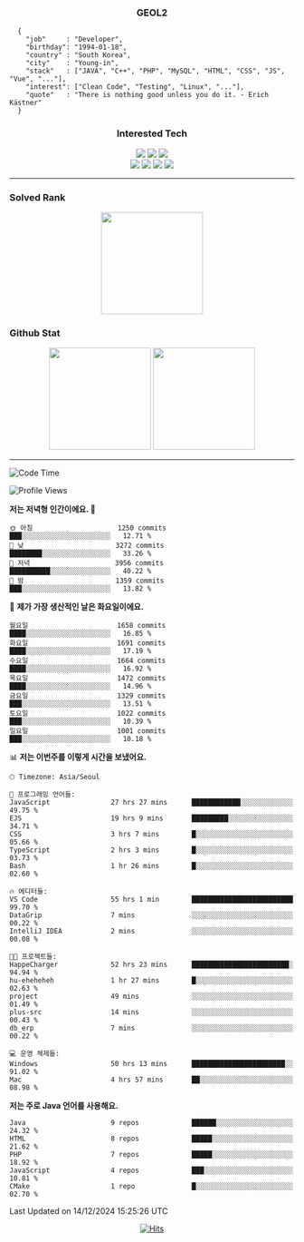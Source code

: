 <div align="center">

  ### GEOL2
</div>

```
  {
    "job"     : "Developer",
    "birthday": "1994-01-18",
    "country" : "South Korea",
    "city"    : "Young-in",
    "stack"   : ["JAVA", "C++", "PHP", "MySQL", "HTML", "CSS", "JS", "Vue", "..."],
    "interest": ["Clean Code", "Testing", "Linux", "..."], 
    "quote"   : "There is nothing good unless you do it. - Erich Kästner"
  }
  ```
  
<div align="center">
  
  ### Interested Tech
  
  <img src="https://img.shields.io/badge/Laravel-F05340?style=flat-square&logo=Laravel&logoColor=white">
  <img src="https://img.shields.io/badge/SpringBoot-6DB33F?style=flat-square&logo=SpringBoot&logoColor=white">
  <img src="https://img.shields.io/badge/Express-000000?style=flat-square&logo=Express&logoColor=white">
  <br>
  <img src="https://img.shields.io/badge/Three.js-000000?style=flat-square&logo=Three.js&logoColor=white">
  <img src="https://img.shields.io/badge/JavaScript-F7DF1E?style=flat-square&logo=JavaScript&logoColor=black">
  <img src="https://img.shields.io/badge/TypeScript-007acc?style=flat-square&logo=TypeScript&logoColor=black">
  <img src="https://img.shields.io/badge/MySQL-4479A1?style=flat-square&logo=mysql&logoColor=white"><br>

</div>

------------

  ### Solved Rank
  
  <div align="center">
    <img height="180em" src="https://mazassumnida.wtf/api/v2/generate_badge?boj=geol2">
  </div>
  
  ### Github Stat 
  <div align="center">
    <img height="180em" src="https://github-readme-stats-git-masterrstaa-rickstaa.vercel.app/api?username=geol2&show_icons=true&theme=dark">
    <img height="180em" src="https://github-readme-stats-git-masterrstaa-rickstaa.vercel.app/api/top-langs/?username=geol2&show_icons=true&hide=css,scss,html&layout=compact&theme=dark&count_private=true&langs_count=8">
  </div>
  
------------

<!--START_SECTION:waka-->
![Code Time](http://img.shields.io/badge/Code%20Time-3%2C631%20hrs%2017%20mins-blue)

![Profile Views](http://img.shields.io/badge/Profile%20Views-0-blue)

**저는 저녁형 인간이에요. 🦉** 

```text
🌞 아침                     1250 commits        ███░░░░░░░░░░░░░░░░░░░░░░   12.71 % 
🌆 낮　                     3272 commits        ████████░░░░░░░░░░░░░░░░░   33.26 % 
🌃 저녁                     3956 commits        ██████████░░░░░░░░░░░░░░░   40.22 % 
🌙 밤　                     1359 commits        ███░░░░░░░░░░░░░░░░░░░░░░   13.82 % 
```
📅 **제가 가장 생산적인 날은 화요일이에요.** 

```text
월요일                      1658 commits        ████░░░░░░░░░░░░░░░░░░░░░   16.85 % 
화요일                      1691 commits        ████░░░░░░░░░░░░░░░░░░░░░   17.19 % 
수요일                      1664 commits        ████░░░░░░░░░░░░░░░░░░░░░   16.92 % 
목요일                      1472 commits        ████░░░░░░░░░░░░░░░░░░░░░   14.96 % 
금요일                      1329 commits        ███░░░░░░░░░░░░░░░░░░░░░░   13.51 % 
토요일                      1022 commits        ███░░░░░░░░░░░░░░░░░░░░░░   10.39 % 
일요일                      1001 commits        ███░░░░░░░░░░░░░░░░░░░░░░   10.18 % 
```


📊 **저는 이번주를 이렇게 시간을 보냈어요.** 

```text
🕑︎ Timezone: Asia/Seoul

💬 프로그래밍 언어들: 
JavaScript               27 hrs 27 mins      ████████████░░░░░░░░░░░░░   49.75 % 
EJS                      19 hrs 9 mins       █████████░░░░░░░░░░░░░░░░   34.71 % 
CSS                      3 hrs 7 mins        █░░░░░░░░░░░░░░░░░░░░░░░░   05.66 % 
TypeScript               2 hrs 3 mins        █░░░░░░░░░░░░░░░░░░░░░░░░   03.73 % 
Bash                     1 hr 26 mins        █░░░░░░░░░░░░░░░░░░░░░░░░   02.60 % 

🔥 에디터들: 
VS Code                  55 hrs 1 min        █████████████████████████   99.70 % 
DataGrip                 7 mins              ░░░░░░░░░░░░░░░░░░░░░░░░░   00.22 % 
IntelliJ IDEA            2 mins              ░░░░░░░░░░░░░░░░░░░░░░░░░   00.08 % 

🐱‍💻 프로젝트들: 
HappeCharger             52 hrs 23 mins      ████████████████████████░   94.94 % 
hu-eheheheh              1 hr 27 mins        █░░░░░░░░░░░░░░░░░░░░░░░░   02.63 % 
project                  49 mins             ░░░░░░░░░░░░░░░░░░░░░░░░░   01.49 % 
plus-src                 14 mins             ░░░░░░░░░░░░░░░░░░░░░░░░░   00.43 % 
db_erp                   7 mins              ░░░░░░░░░░░░░░░░░░░░░░░░░   00.22 % 

💻 운영 체제들: 
Windows                  50 hrs 13 mins      ███████████████████████░░   91.02 % 
Mac                      4 hrs 57 mins       ██░░░░░░░░░░░░░░░░░░░░░░░   08.98 % 
```

**저는 주로 Java 언어를 사용해요.** 

```text
Java                     9 repos             ██████░░░░░░░░░░░░░░░░░░░   24.32 % 
HTML                     8 repos             █████░░░░░░░░░░░░░░░░░░░░   21.62 % 
PHP                      7 repos             █████░░░░░░░░░░░░░░░░░░░░   18.92 % 
JavaScript               4 repos             ███░░░░░░░░░░░░░░░░░░░░░░   10.81 % 
CMake                    1 repo              █░░░░░░░░░░░░░░░░░░░░░░░░   02.70 % 
```




 Last Updated on 14/12/2024 15:25:26 UTC
<!--END_SECTION:waka-->

<div align="center">
  
  [![Hits](https://hits.seeyoufarm.com/api/count/incr/badge.svg?url=https%3A%2F%2Fgithub.com%2Fgeol2&count_bg=%2379C83D&title_bg=%23555555&icon=myspace.svg&icon_color=%23E7E7E7&title=hits&edge_flat=false)](https://hits.seeyoufarm.com)
  
</div>

<!--
**Geol2/Geol2** is a ✨ _special_ ✨ repository because its `README.md` (this file) appears on your GitHub profile.

Here are some ideas to get you started:
- 🔭 I’m currently working on ...
- 🌱 I’m currently learning ...
- 👯 I’m looking to collaborate on ...
- 🤔 I’m looking for help with ...
- 💬 Ask me about ...
- 📫 How to reach me: ...
- 😄 Pronouns: ...
- ⚡ Fun fact: ...
-->
